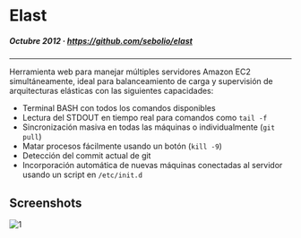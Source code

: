 # Elast

##### Octubre 2012 · https://github.com/sebolio/elast
---

Herramienta web para manejar múltiples servidores Amazon EC2 simultáneamente, ideal para balanceamiento de carga y supervisión de arquitecturas elásticas con las siguientes capacidades:

* Terminal BASH con todos los comandos disponibles
* Lectura del STDOUT en tiempo real para comandos como `tail -f`
* Sincronización masiva en todas las máquinas o individualmente (`git pull`)
* Matar procesos fácilmente usando un botón (`kill -9`)
* Detección del commit actual de git
* Incorporación automática de nuevas máquinas conectadas al servidor usando un script en `/etc/init.d`

## Screenshots
![1](http://f.cl.ly/items/233w32452F3f2M2Z3K10/elast.png)
